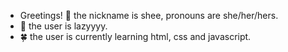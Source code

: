 - Greetings! 👋 the nickname is shee, pronouns are she/her/hers.
- 🐥 the user is lazyyyy.
- 🍀 the user is currently learning html, css and javascript. 

<!---
Sherrelyn/Sherrelyn is a ✨ special ✨ repository because its `README.md` (this file) appears on your GitHub profile.
You can click the Preview link to take a look at your changes.
--->

